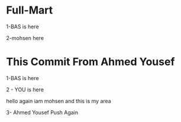# Full-Mart

1-BAS is here

2-mohsen here

# This Commit From Ahmed Yousef

1-BAS is here

2 - YOU is here


hello again iam mohsen and this is my area

3- Ahmed Yousef Push Again

